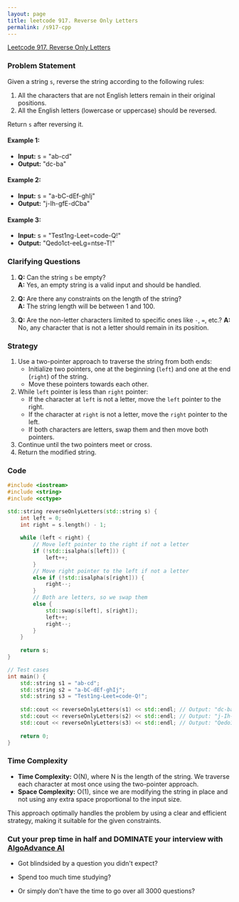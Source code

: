 ```yaml
---
layout: page
title: leetcode 917. Reverse Only Letters
permalink: /s917-cpp
---
```

[Leetcode 917. Reverse Only Letters](https://algoadvance.github.io/algoadvance/l917)
### Problem Statement
Given a string `s`, reverse the string according to the following rules:
1. All the characters that are not English letters remain in their original positions.
2. All the English letters (lowercase or uppercase) should be reversed.

Return `s` after reversing it.

#### Example 1:
- **Input:** s = "ab-cd"
- **Output:** "dc-ba"

#### Example 2:
- **Input:** s = "a-bC-dEf-ghIj"
- **Output:** "j-Ih-gfE-dCba"

#### Example 3:
- **Input:** s = "Test1ng-Leet=code-Q!"
- **Output:** "Qedo1ct-eeLg=ntse-T!"

### Clarifying Questions
1. **Q:** Can the string `s` be empty?  
   **A:** Yes, an empty string is a valid input and should be handled.

2. **Q:** Are there any constraints on the length of the string?  
   **A:** The string length will be between 1 and 100.

3. **Q:** Are the non-letter characters limited to specific ones like `-`, `=`, etc.?
   **A:** No, any character that is not a letter should remain in its position.

### Strategy
1. Use a two-pointer approach to traverse the string from both ends:
   - Initialize two pointers, one at the beginning (`left`) and one at the end (`right`) of the string.
   - Move these pointers towards each other.
2. While `left` pointer is less than `right` pointer:
   - If the character at `left` is not a letter, move the `left` pointer to the right.
   - If the character at `right` is not a letter, move the `right` pointer to the left.
   - If both characters are letters, swap them and then move both pointers.
3. Continue until the two pointers meet or cross.
4. Return the modified string.

### Code

```cpp
#include <iostream>
#include <string>
#include <cctype>

std::string reverseOnlyLetters(std::string s) {
    int left = 0;
    int right = s.length() - 1;
    
    while (left < right) {
        // Move left pointer to the right if not a letter
        if (!std::isalpha(s[left])) {
            left++;
        }
        // Move right pointer to the left if not a letter
        else if (!std::isalpha(s[right])) {
            right--;
        }
        // Both are letters, so we swap them
        else {
            std::swap(s[left], s[right]);
            left++;
            right--;
        }
    }
    
    return s;
}

// Test cases
int main() {
    std::string s1 = "ab-cd";
    std::string s2 = "a-bC-dEf-ghIj";
    std::string s3 = "Test1ng-Leet=code-Q!";
    
    std::cout << reverseOnlyLetters(s1) << std::endl; // Output: "dc-ba"
    std::cout << reverseOnlyLetters(s2) << std::endl; // Output: "j-Ih-gfE-dCba"
    std::cout << reverseOnlyLetters(s3) << std::endl; // Output: "Qedo1ct-eeLg=ntse-T!"
    
    return 0;
}
```

### Time Complexity
- **Time Complexity:** O(N), where N is the length of the string. We traverse each character at most once using the two-pointer approach.
- **Space Complexity:** O(1), since we are modifying the string in place and not using any extra space proportional to the input size.

This approach optimally handles the problem by using a clear and efficient strategy, making it suitable for the given constraints.


### Cut your prep time in half and DOMINATE your interview with [AlgoAdvance AI](https://algoAdvance.com)

- Got blindsided by a question you didn't expect?

- Spend too much time studying?

- Or simply don't have the time to go over all 3000 questions?

